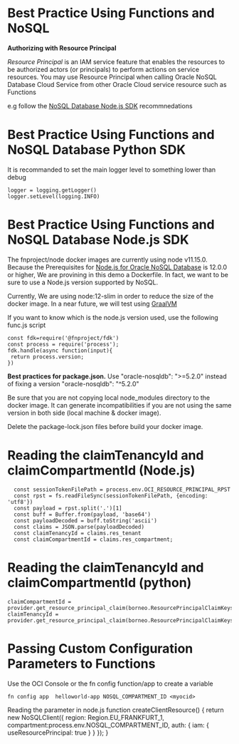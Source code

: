 # Best Practice Using Functions and NoSQL

**Authorizing with Resource Principal**

*Resource Principal* is an IAM service feature that enables the resources to
be authorized actors (or principals) to perform actions on service resources.
You may use Resource Principal when calling Oracle NoSQL Database Cloud
Service from other Oracle Cloud service resource such as Functions

e.g follow the [NoSQL Database Node.js SDK](https://github.com/oracle/nosql-node-sdk/blob/master/doc/guides/connect-cloud.md) recommnedations

# Best Practice Using Functions and NoSQL Database Python SDK

It is recommanded to set the main logger level to something lower than debug 
````
logger = logging.getLogger()
logger.setLevel(logging.INFO)
````

# Best Practice Using Functions and NoSQL Database Node.js SDK

The fnproject/node docker images are currently using node v11.15.0. Because the Prerequisites for [Node.js for Oracle NoSQL Database](https://github.com/oracle/nosql-node-sdk/blob/master/README.md) is 12.0.0 or higher, We are provining in this demo a Dockerfile. In fact, we want to be sure to use a Node.js version supported by NoSQL.

Currently, We are using node:12-slim in order to reduce the size of the docker image. In a near future, we will test using [GraalVM](https://www.graalvm.org/)

If you want to know which is the node.js version used, use the following func.js script

```` 
const fdk=require('@fnproject/fdk')
const process = require('process');
fdk.handle(async function(input){
 return process.version;
})
````

**Best practices for package.json.** Use "oracle-nosqldb": ">=5.2.0" instead of fixing a version "oracle-nosqldb": "^5.2.0" 

Be sure that you are not copying local node_modules directory to the docker image. It can generate incompatibilities if you are not using the same version in both side (local machine & docker image). 

Delete the package-lock.json files before build your docker image.


# Reading the claimTenancyId and claimCompartmentId (Node.js)

```` 
  const sessionTokenFilePath = process.env.OCI_RESOURCE_PRINCIPAL_RPST
  const rpst = fs.readFileSync(sessionTokenFilePath, {encoding: 'utf8'})
  const payload = rpst.split('.')[1]
  const buff = Buffer.from(payload, 'base64')
  const payloadDecoded = buff.toString('ascii')
  const claims = JSON.parse(payloadDecoded)
  const claimTenancyId = claims.res_tenant
  const claimCompartmentId = claims.res_compartment;

```` 
# Reading the claimTenancyId and claimCompartmentId (python)

```` 
claimCompartmentId = provider.get_resource_principal_claim(borneo.ResourcePrincipalClaimKeys.COMPARTMENT_ID_CLAIM_KEY)
claimTenancyId = provider.get_resource_principal_claim(borneo.ResourcePrincipalClaimKeys.TENANT_ID_CLAIM_KEY)

```` 
# Passing Custom Configuration Parameters to Functions 

Use the OCI Console or the fn config function/app to create a variable
```` 
fn config app  helloworld-app NOSQL_COMPARTMENT_ID <myocid>
```` 

Reading the parameter in node.js
function createClientResource() {
  return  new NoSQLClient({
    region: Region.EU_FRANKFURT_1,
    compartment:process.env.NOSQL_COMPARTMENT_ID,
    auth: {
        iam: {
            useResourcePrincipal: true
        }
    }
  });
}
 
